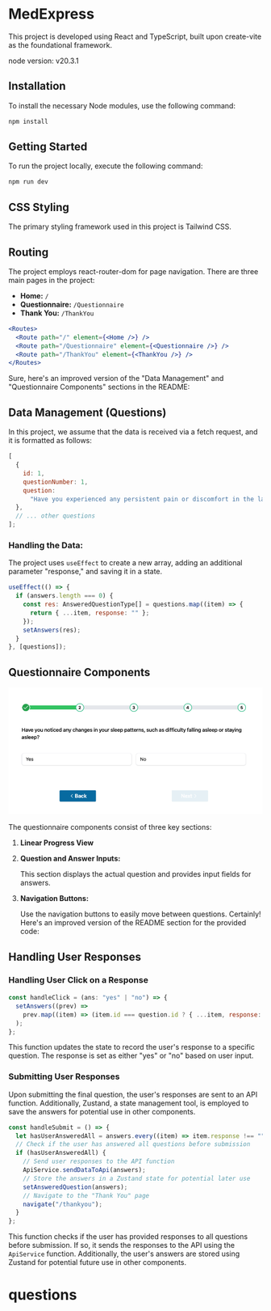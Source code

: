 # MedExpress

This project is developed using React and TypeScript, built upon create-vite as the foundational framework.

node version: v20.3.1

## Installation

To install the necessary Node modules, use the following command:

```bash
npm install
```

## Getting Started

To run the project locally, execute the following command:

```bash
npm run dev
```

## CSS Styling

The primary styling framework used in this project is Tailwind CSS.

## Routing

The project employs react-router-dom for page navigation. There are three main pages in the project:

- **Home:** `/`
- **Questionnaire:** `/Questionnaire`
- **Thank You:** `/ThankYou`

```jsx
<Routes>
  <Route path="/" element={<Home />} />
  <Route path="/Questionnaire" element={<Questionnaire />} />
  <Route path="/ThankYou" element={<ThankYou />} />
</Routes>
```

Sure, here's an improved version of the "Data Management" and "Questionnaire Components" sections in the README:

## Data Management (Questions)

In this project, we assume that the data is received via a fetch request, and it is formatted as follows:

```javascript
[
  {
    id: 1,
    questionNumber: 1,
    question:
      "Have you experienced any persistent pain or discomfort in the last week that you would like the doctor to assess?",
  },
  // ... other questions
];
```

### Handling the Data:

The project uses `useEffect` to create a new array, adding an additional parameter "response," and saving it in a state.

```javascript
useEffect(() => {
  if (answers.length === 0) {
    const res: AnsweredQuestionType[] = questions.map((item) => {
      return { ...item, response: "" };
    });
    setAnswers(res);
  }
}, [questions]);
```

## Questionnaire Components

![alt text](image.png)

The questionnaire components consist of three key sections:

1. **Linear Progress View**

2. **Question and Answer Inputs:**

   This section displays the actual question and provides input fields for answers.

3. **Navigation Buttons:**

   Use the navigation buttons to easily move between questions.
   Certainly! Here's an improved version of the README section for the provided code:

## Handling User Responses

### Handling User Click on a Response

```jsx
const handleClick = (ans: "yes" | "no") => {
  setAnswers((prev) =>
    prev.map((item) => (item.id === question.id ? { ...item, response: ans } : item))
  );
};
```

This function updates the state to record the user's response to a specific question. The response is set as either "yes" or "no" based on user input.

### Submitting User Responses

Upon submitting the final question, the user's responses are sent to an API function. Additionally, Zustand, a state management tool, is employed to save the answers for potential use in other components.

```jsx
const handleSubmit = () => {
  let hasUserAnsweredAll = answers.every((item) => item.response !== "");
  // Check if the user has answered all questions before submission
  if (hasUserAnsweredAll) {
    // Send user responses to the API function
    ApiService.sendDataToApi(answers);
    // Store the answers in a Zustand state for potential later use
    setAnsweredQuestion(answers);
    // Navigate to the "Thank You" page
    navigate("/thankyou");
  }
};
```

This function checks if the user has provided responses to all questions before submission. If so, it sends the responses to the API using the `ApiService` function. Additionally, the user's answers are stored using Zustand for potential future use in other components.
# questions
